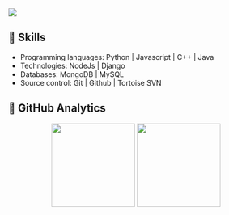 <img src="https://i.imgur.com/cqp9kGX.png">

## 🦊 Skills
- Programming languages: Python | Javascript | C++ | Java
- Technologies: NodeJs | Django
- Databases: MongoDB | MySQL
- Source control:  Git | Github | Tortoise SVN

## 🔧 GitHub Analytics

<p align="center">
  <img height="165cm" src="https://github-readme-stats-adicks-projects.vercel.app/api?username=AdickRincones133&show_icons=true&include_all_commits=true&count_private=true&hide_border=true&title_color=E8CFC1&icon_color=E8CFC1&text_color=E8CFC1&bg_color=190101"/>
  <img height="165cm" src="https://github-readme-stats-adicks-projects.vercel.app/api/top-langs/?username=AdickRincones133&layout=compact&langs_count=8&hide_border=true&title_color=E8CFC1&icon_color=E8CFC1&text_color=E8CFC1&bg_color=190101"/>
</a>
</p>
